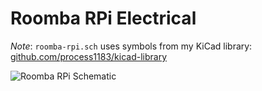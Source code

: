 # Roomba RPi Electrical #

*Note*: `roomba-rpi.sch` uses symbols from my KiCad library: [github.com/process1183/kicad-library](https://github.com/process1183/kicad-library)

![Roomba RPi Schematic](https://cdn.hackaday.io/files/1785657639724960/roomba-rpi-schematic.png "Roomba RPi Schematic")
